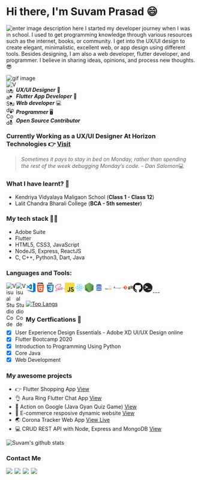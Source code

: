 # Hi there, I'm Suvam Prasad 😄

![enter image description here](https://www.pngitem.com/pimgs/m/14-146671_illustration-showing-data-analysis-ai-data-analytics-illustration.png)
I started my developer journey when I was in school. I used to get programming knowledge through various resources such as the internet, books, or community. I get into the UX/UI design to create elegant, minimalistic, excellent web, or app design using different tools. Besides designing, I am also a web developer, flutter developer, and programmer. I believe in sharing ideas, opinions, and process new thoughts. 😎

![gif image](https://media.giphy.com/media/KfkokuEaXhAbShYYVg/giphy.gif)\
<img align="left" alt="Visual Studio Code" width="26px" src="https://media.giphy.com/media/KfkokuEaXhAbShYYVg/giphy.gif" />

- **_UX/UI Designer_** 🎨
- **_Flutter App Developer_** 📱
- **_Web developer_** 💻
- **_Programmer_** 🖥
- **_Open Source Contributor_**

### Currently Working as a UX/UI Designer At Horizon Technologies :point_right: [Visit](https://horizontech.dev/)

> _Sometimes it pays to stay in bed on Monday, rather than spending the rest of the week debugging Monday’s code._ - *Dan Salomon*💻

### What I have learnt? 🏫

- Kendriya Vidyalaya Maligaon School (**Class 1 - Class 12**)
- Lalit Chandra Bharali College (**BCA - 5th semester**)

### My tech stack 👩‍💻

- Adobe Suite
- Flutter
- HTML5, CSS3, JavaScript
- NodeJS, Express, ReactJS
- C, C++, Python3, Dart, Java

### Languages and Tools:

<img align="left" alt="Visual Studio Code" width="26px" src="https://cdn.dribbble.com/users/17559/screenshots/6664357/figma.png" />
<img align="left" alt="Visual Studio Code" width="26px" src="https://img.favpng.com/20/8/4/adobe-creative-cloud-adobe-creative-suite-adobe-systems-logo-computer-software-png-favpng-tXifg3ZDtg59pgn3iETgRWQGs.jpg" />
<img align="left" alt="Visual Studio Code" width="26px" src="https://raw.githubusercontent.com/github/explore/80688e429a7d4ef2fca1e82350fe8e3517d3494d/topics/visual-studio-code/visual-studio-code.png" />
<img align="left" alt="HTML5" width="26px" src="https://raw.githubusercontent.com/github/explore/80688e429a7d4ef2fca1e82350fe8e3517d3494d/topics/html/html.png" />
<img align="left" alt="CSS3" width="26px" src="https://raw.githubusercontent.com/github/explore/80688e429a7d4ef2fca1e82350fe8e3517d3494d/topics/css/css.png" />
<img align="left" alt="Sass" width="26px" src="https://raw.githubusercontent.com/github/explore/80688e429a7d4ef2fca1e82350fe8e3517d3494d/topics/sass/sass.png" />
<img align="left" alt="JavaScript" width="26px" src="https://raw.githubusercontent.com/github/explore/80688e429a7d4ef2fca1e82350fe8e3517d3494d/topics/javascript/javascript.png" />
<img align="left" alt="React" width="26px" src="https://raw.githubusercontent.com/github/explore/80688e429a7d4ef2fca1e82350fe8e3517d3494d/topics/react/react.png" />
<img align="left" alt="Node.js" width="26px" src="https://raw.githubusercontent.com/github/explore/80688e429a7d4ef2fca1e82350fe8e3517d3494d/topics/nodejs/nodejs.png" />
<img align="left" alt="SQL" width="26px" src="https://raw.githubusercontent.com/github/explore/80688e429a7d4ef2fca1e82350fe8e3517d3494d/topics/sql/sql.png" />
<img align="left" alt="MySQL" width="26px" src="https://raw.githubusercontent.com/github/explore/80688e429a7d4ef2fca1e82350fe8e3517d3494d/topics/mysql/mysql.png" />
<img align="left" alt="MongoDB" width="26px" src="https://raw.githubusercontent.com/github/explore/80688e429a7d4ef2fca1e82350fe8e3517d3494d/topics/mongodb/mongodb.png" />
<img align="left" alt="Git" width="26px" src="https://raw.githubusercontent.com/github/explore/80688e429a7d4ef2fca1e82350fe8e3517d3494d/topics/git/git.png" />
<img align="left" alt="GitHub" width="26px" src="https://raw.githubusercontent.com/github/explore/78df643247d429f6cc873026c0622819ad797942/topics/github/github.png" />
<img align="left" alt="HTML5" width="26px" src="https://raw.githubusercontent.com/github/explore/80688e429a7d4ef2fca1e82350fe8e3517d3494d/topics/terminal/terminal.png" />
<br>
---

[![Top Langs](https://github-readme-stats.vercel.app/api/top-langs/?username=SuvamPrasd&hide=typescript,glsl)](https://github.com/SuvamPrasd/github-readme-stats)

### My Certfications 📒

- [x] User Experience Design Essentials - Adobe XD UI/UX Design online
- [x] Flutter Bootcamp 2020
- [x] Introduction to Programming Using Python
- [x] Core Java
- [x] Web Development

### My awesome projects

- :point_right: Flutter Shopping App [View](https://github.com/SuvamPrasd/flutter-shopping-app)
- :ok_hand: Aura Ring Flutter Chat App [View](https://github.com/SuvamPrasd/Aura_Ring_Flutter_Chat_App)
- :metal: Action on Google (Java Gyan Quiz Game) [View](https://assistant.google.com/services/a/uid/000000a3f17898e4?hl=en)
- :call_me_hand: E-commerce resposive dynamic website [View](https://github.com/SuvamPrasd/E-commerce-website)
- :earth_asia: Corona Tracker Web App [View Live](https://suvamprasd.github.io/coronaTracker.github.io/)
- :computer: CRUD REST API with Node, Express and MongoDB [View](https://github.com/SuvamPrasd/Rest-api-mongodb)

![Suvam's github stats](https://github-readme-stats.vercel.app/api?username=SuvamPrasd&show_icons=true&theme=radical)

### Contact Me

[<img align="left" src="https://image.flaticon.com/icons/png/512/61/61109.png" width="22px"/>](https://www.linkedin.com/in/suvamprasad/)
[<img align="left" src="https://image.flaticon.com/icons/png/512/23/23931.png" width="22px"/>](https://twitter.com/suvamprasad2)
[<img  align="left" src="https://camo.githubusercontent.com/0c3ecb4a5cbc3ea14da0229ec9bb61146aa3fdef/68747470733a2f2f662e636c6f75642e6769746875622e636f6d2f6173736574732f343832383631362f313436373835372f38393733346234302d343538392d313165332d386435652d3133306437393831336530302e706e67" width="22px"/>](https://www.behance.net/suvamp)
[<img align="left" src="https://image.flaticon.com/icons/png/512/95/95627.png" width="22px"/>](suvamprasad@gmail.com)

